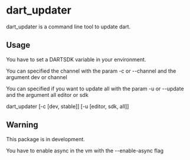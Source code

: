 # dart_updater

dart_updater is a command line tool to update dart.

## Usage

You have to set a DARTSDK variable in your environment.

You can specified the channel with the param -c or --channel and the argument dev or channel

You can specified if you want to update all with the param -u or --update and the argument all editor or sdk

dart_updater [-c [dev, stable]] [-u [editor, sdk, all]]

## Warning

This package is in development.

You have to enable async in the vm with the --enable-async flag
